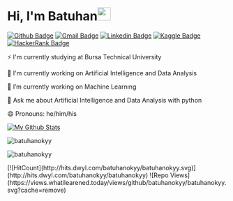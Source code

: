 <h1 align="left">Hi, I'm Batuhan<img src="https://raw.githubusercontent.com/iampavangandhi/iampavangandhi/master/gifs/Hi.gif" width="30px"></h1>

[![Github Badge](https://img.shields.io/badge/-batuhanokyy-000000?style=flat&logo=Github&logoColor=white)](https://github.com/batuhanokyy "Follow on Github")
[![Gmail Badge](https://img.shields.io/badge/-batuhanokyay8@gmail.com-c14438?style=flat&logo=Gmail&logoColor=white)](mailto:batuhanokyay8@gmail.com "Connect via Email")
[![Linkedin Badge](https://img.shields.io/badge/-Batuhan%20Okyay-0072b1?style=flat&logo=Linkedin&logoColor=white)](https://www.linkedin.com/in/batuhanokyay "Connect on LinkedIn")
[![Kaggle Badge](https://img.shields.io/badge/-batuhanokyay-00acee?style=flat&logo=Kaggle&logoColor=white)](https://www.kaggle.com/batuhanokyay "Follow on Kaggle")
[![HackerRank Badge](https://img.shields.io/badge/-@batuhanokyay8-2EC866?style=flat&logo=HackerRank&logoColor=black)](https://www.hackerrank.com/batuhanokyay8 "Follow on HackerRank")


⚡ I'm currently studying at Bursa Technical University

🔭 I'm currently working on Artificial Intelligence and Data Analysis

🌱 I’m currently working on Machine Learnıng

💬 Ask me about Artificial Intelligence and Data Analysis with python

😄 Pronouns: he/him/his



[![My Github Stats](https://github-readme-stats.vercel.app/api?username=batuhanokyy&show_icons=true&title_color=fff&icon_color=79ff97&text_color=9f9f9f&bg_color=151515)](https://github.com/batuhanokyy)

<p><img align="center" src="https://github-readme-stats.vercel.app/api/top-langs/?username=batuhanokyy&layout=compact&hide=html" alt="batuhanokyy" /></p>

<p align="left"> <img src="https://komarev.com/ghpvc/?username=batuhanokyy" alt="batuhanokyy" /> </p>
[![HitCount](http://hits.dwyl.com/batuhanokyy/batuhanokyy.svg)](http://hits.dwyl.com/batuhanokyy/batuhanokyy)
![Repo Views](https://views.whatilearened.today/views/github/batuhanokyy/batuhanokyy.svg?cache=remove)
